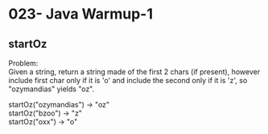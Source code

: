 023- Java Warmup-1
===================

startOz
-------


Problem:  
Given a string, return a string made of the first 2 chars (if present), however include first char only if it is 'o' and include the second only if it is 'z', so "ozymandias" yields "oz". 
>
startOz("ozymandias") → "oz"  
startOz("bzoo") → "z"  
startOz("oxx") → "o"  
  